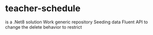 # teacher-schedule

is a .Net8 solution 
Work generic repository
Seeding data
Fluent API to change the delete behavior to restrict

